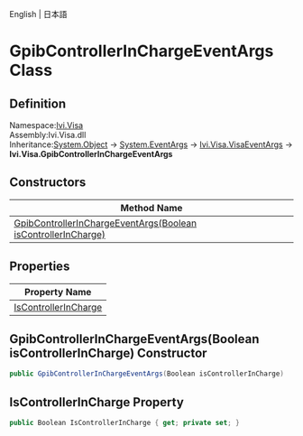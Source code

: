 English | 日本語

# GpibControllerInChargeEventArgs Class

## Definition
Namespace:[Ivi.Visa](../Visa.md)<BR>
Assembly:Ivi.Visa.dll<BR>
Inheritance:[System.Object](https://learn.microsoft.com/en-us/dotnet/api/system.object) -> [System.EventArgs](https://learn.microsoft.com/en-us/dotnet/api/system.eventargs) -> [Ivi.Visa.VisaEventArgs](Ivi.Visa.VisaEventArgs.md) -> **Ivi.Visa.GpibControllerInChargeEventArgs**

## Constructors

|Method Name|
|---|
|[GpibControllerInChargeEventArgs(Boolean isControllerInCharge)](#GpibControllerInChargeEventArgsBoolean-isControllerInCharge-constructor)|

## Properties

|Property Name|
|---|
|[IsControllerInCharge](#IsControllerInCharge-Property)|

## GpibControllerInChargeEventArgs(Boolean isControllerInCharge) Constructor
```C#
public GpibControllerInChargeEventArgs(Boolean isControllerInCharge)
```
## IsControllerInCharge Property
```C#
public Boolean IsControllerInCharge { get; private set; }
```